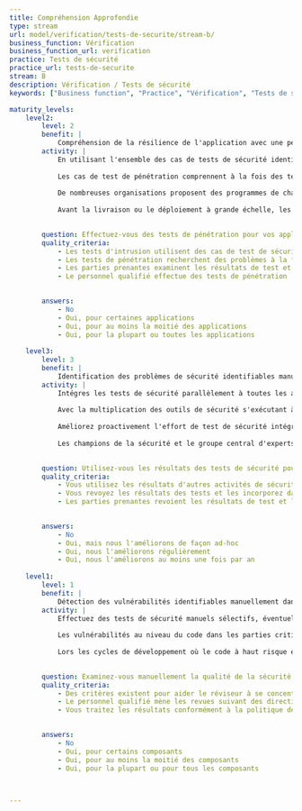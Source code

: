 ```yaml
---
title: Compréhension Approfondie
type: stream
url: model/verification/tests-de-securite/stream-b/
business_function: Vérification
business_function_url: verification
practice: Tests de sécurité
practice_url: tests-de-securite
stream: B
description: Vérification / Tests de sécurité
keywords: ["Business function", "Practice", "Vérification", "Tests de sécurité"]

maturity_levels:
    level2:
        level: 2
        benefit: |
            Compréhension de la résilience de l'application avec une perspective boîte noire
        activity: |
            En utilisant l'ensemble des cas de tests de sécurité identifiés pour chaque projet, effectuez des tests de pénétration manuels pour évaluer la performance du système dans chaque cas. Généralement, cela survient pendant la phase de test avant la livraison et inclut des tests de pénétration manuels statiques et dynamiques. Dans les cas où le logiciel ne peut pas être testé de manière réaliste en dehors de la production, l'utilisation de techniques telles que les déploiements bleu-vert ou les tests A/B peuvent permettre de rendre les tests de sécurité en production plus sûrs.
            
            Les cas de test de pénétration comprennent à la fois des tests spécifiques à l'application pour vérifier la robustesse de la logique métier et des tests de vulnérabilité courants pour vérifier la conception et l'implémentation. Une fois spécifiés, le personnel en charge de l'assurance qualité de la sécurité ou du développement peut exécuter les tests de sécurité. Le groupe central de sécurité logicielle supervise la première exécution des cas de tests de sécurité pour le bénéfice d'une équipe projet et apporte son aide au besoin et accompagne les champions de sécurité de l'équipe.
            
            De nombreuses organisations proposent des programmes de chasse aux bogues ("Bug Bounty") qui invitent les chercheurs en sécurité à trouver des vulnérabilités dans les applications et à les signaler de manière responsable en échange de primes. Cette approche permet aux organisations d’avoir accès à un plus grand ensemble de talents, en particulier à celles qui ne disposent pas de capacités internes suffisantes ou qui ont besoin d’une assurance supplémentaire.
            
            Avant la livraison ou le déploiement à grande échelle, les parties prenantes parcourent les résultats des tests de sécurité et acceptent les risques indiqués par des tests de sécurité négatifs au moment de la livraison. Établissez un calendrier concret pour corriger les écarts au fil du temps. Répandez la connaissance associée aux tests de sécurité manuels et aux résultats au sein de l'équipe de développement afin d'améliorer les connaissances et la sensibilisation en matière de sécurité au sein de l'organisation.
            

        question: Effectuez-vous des tests de pénétration pour vos applications à intervalles réguliers?
        quality_criteria:
            - Les tests d'intrusion utilisent des cas de test de sécurité spécifiques à l'application pour évaluer la sécurité
            - Les tests de pénétration recherchent des problèmes à la fois techniques et logiques dans l'application
            - Les parties prenantes examinent les résultats de test et les traitent selon la gestion de risque de l'organisation
            - Le personnel qualifié effectue des tests de pénétration
            

        answers:
            - No
            - Oui, pour certaines applications
            - Oui, pour au moins la moitié des applications
            - Oui, pour la plupart ou toutes les applications
            
    level3:
        level: 3
        benefit: |
            Identification des problèmes de sécurité identifiables manuellement lors des étapes le plus possible en amont
        activity: |
            Intégres les tests de sécurité parallèlement à toutes les autres activités de développement, y compris l'analyse des exigences, la conception logicielle et sa construction.
            
            Avec la multiplication des outils de sécurité s'exécutant à chaque phase du développement, corriger les problèmes de sécurité à une étape donnée (par exemple pour les tests de pré-livraison) n’est plus approprié ou souhaitable. Les défauts de sécurité doivent être rapidement triés et leur résolution planifiée dans le cadre d'un compromis entre le risque et le coût de correction. Efforcez-vous continuellement de détecter les problèmes le plus tôt possible dans le cycle de vie de développement, via des tests automatisés spécifiques et à faible friction intégrés dans les outils de développement et le processus de génération, diminue le coût de correction et augmente ainsi la probabilité de résoudre rapidement les problèmes.
            
            Améliorez proactivement l'effort de test de sécurité intégré au processus de développement en propageant de façon adéquate les résultats d'autres activités de test de sécurité. Par exemple, si un test de pénétration de sécurité identifie des problèmes avec la gestion des sessions, toute modification de la gestion de session devrait déclencher des tests de sécurité explicites avant d'envoyer les changements en production.
            
            Les champions de la sécurité et le groupe central d'experts sur le logiciel sécurisé examinent en permanence les résultats des tests de sécurité automatisés et manuels durant le développement, y compris les résultats dans le cadre des formations de sensibilisation à la sécurité pour les équipes de développement. Intégrez les leçons tirées de l'expérience dans des manuels pour améliorer les tests de sécurité dans le cadre de la maturation de l'organisation. S'il y a des problèmes non résolus qui persistent en tant que risques acceptés pour la livraison, les parties prenantes et les gestionnaires du développement devraient travailler ensemble pour établir un calendrier concret pour les aborder.
            

        question: Utilisez-vous les résultats des tests de sécurité pour améliorer le cycle de vie de développement ?
        quality_criteria:
            - Vous utilisez les résultats d'autres activités de sécurité pour améliorer les tests de sécurité intégrés pendant le développement
            - Vous revoyez les résultats des tests et les incorporez dans les formations de sensibilisation à la sécurité et dans les manuels de tests de sécurité
            - Les parties prenantes revoient les résultats de test et les traitent selon la gestion des risques de l'organisation
            

        answers:
            - No
            - Oui, mais nous l'améliorons de façon ad-hoc
            - Oui, nous l'améliorons régulièrement
            - Oui, nous l'améliorons au moins une fois par an
            
    level1:
        level: 1
        benefit: |
            Détection des vulnérabilités identifiables manuellement dans les composants critiques
        activity: |
            Effectuez des tests de sécurité manuels sélectifs, éventuellement en utilisant une combinaison d'outils d'analyse statique et dynamique pour guider ou cibler la revue, afin d'analyser plus en profondeur certaines parties de l'application comme le ferait un attaquant. Les outils automatisés sont efficaces pour trouver différents types de vulnérabilités, mais ne pourront jamais remplacer une revue manuelle par un expert.
            
            Les vulnérabilités au niveau du code dans les parties critiques pour la sécurité des logiciels peuvent avoir un impact considérablement accru, si bien que les équipes projet doivent revoir les modules à haut risque quant aux vulnérabilités courantes. Parmi les exemples courants de fonctionnalités à haut risque figurent les modules d'authentification, les endroits de mise en oeuvre du contrôle d'accès, les systèmes de gestion des sessions, les interfaces externes, les endroits pour la validation des entrées et les analyseurs de données. Les équipes peuvent combiner des métriques de niveau de code et des analyses automatisées ciblées pour déterminer où ils doivent cibler leurs efforts. Dans la pratique, l'activité peut prendre de nombreuses formes, y compris la programmation en binôme et l'évaluation par les pairs, des « poussées » de sécurité contraintes en temps impliquant toute l'équipe de développement, ou des revues spontanées indépendantes par des membres d'un groupe spécialisé dans la sécurité.
            
            Lors les cycles de développement où le code à haut risque est modifié et révisé, les gestionnaires du développement trient les résultats et priorisent de façon appropriée les mesures correctives en prenant en compte les commentaires des autres parties prenantes au projet.
            

        question: Examinez-vous manuellement la qualité de la sécurité des composants à haut risque sélectionnés?
        quality_criteria:
            - Des critères existent pour aider le réviseur à se concentrer sur les composants à haut risque
            - Le personnel qualifié mène les revues suivant des directives documentées
            - Vous traitez les résultats conformément à la politique de gestion des défauts de l'organisation
            

        answers:
            - No
            - Oui, pour certains composants
            - Oui, pour au moins la moitié des composants
            - Oui, pour la plupart ou pour tous les composants
            


---
```


